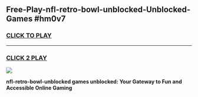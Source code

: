 
## Free-Play-nfl-retro-bowl-unblocked-Unblocked-Games #hm0v7
<h3>
<a href="https://news.freeplayer.one?title=nfl-retro-bowl-unblocked&ref=8M">CLICK TO PLAY</a></h3>
<hr>

<h3>
<a href="https://news.freeplayer.one?title=nfl-retro-bowl-unblocked&ref=8M">CLICK 2 PLAY</a>
  
</h3>

<a href="https://news.freeplayer.one?title=nfl-retro-bowl-unblocked&ref=8M"><img src="https://clearcache.store/games.png"></a>


**nfl-retro-bowl-unblocked games unblocked: Your Gateway to Fun and Accessible Online Gaming**
